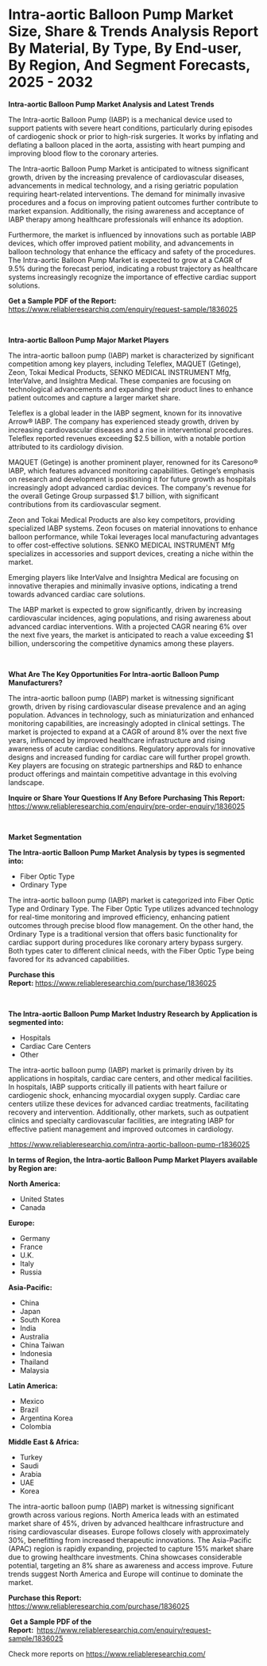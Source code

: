 <p><h1>Intra-aortic Balloon Pump Market Size, Share & Trends Analysis Report By Material, By Type, By End-user, By Region, And Segment Forecasts, 2025 - 2032</h1></p><p><strong>Intra-aortic Balloon Pump Market Analysis and Latest Trends</strong></p>
<p><p>The Intra-aortic Balloon Pump (IABP) is a mechanical device used to support patients with severe heart conditions, particularly during episodes of cardiogenic shock or prior to high-risk surgeries. It works by inflating and deflating a balloon placed in the aorta, assisting with heart pumping and improving blood flow to the coronary arteries.</p><p>The Intra-aortic Balloon Pump Market is anticipated to witness significant growth, driven by the increasing prevalence of cardiovascular diseases, advancements in medical technology, and a rising geriatric population requiring heart-related interventions. The demand for minimally invasive procedures and a focus on improving patient outcomes further contribute to market expansion. Additionally, the rising awareness and acceptance of IABP therapy among healthcare professionals will enhance its adoption.</p><p>Furthermore, the market is influenced by innovations such as portable IABP devices, which offer improved patient mobility, and advancements in balloon technology that enhance the efficacy and safety of the procedures. The Intra-aortic Balloon Pump Market is expected to grow at a CAGR of 9.5% during the forecast period, indicating a robust trajectory as healthcare systems increasingly recognize the importance of effective cardiac support solutions.</p></p>
<p><strong>Get a Sample PDF of the Report:&nbsp;</strong> <a href="https://www.reliableresearchiq.com/enquiry/request-sample/1836025?utm_campaign=3026&utm_medium=2&utm_source=Github&utm_content=ia&utm_term=26032025&utm_id=intra-aortic-balloon-pump">https://www.reliableresearchiq.com/enquiry/request-sample/1836025</a></p>
<p>&nbsp;</p>
<p><strong>Intra-aortic Balloon Pump Major Market Players</strong></p>
<p><p>The intra-aortic balloon pump (IABP) market is characterized by significant competition among key players, including Teleflex, MAQUET (Getinge), Zeon, Tokai Medical Products, SENKO MEDICAL INSTRUMENT Mfg, InterValve, and Insightra Medical. These companies are focusing on technological advancements and expanding their product lines to enhance patient outcomes and capture a larger market share.</p><p>Teleflex is a global leader in the IABP segment, known for its innovative Arrow® IABP. The company has experienced steady growth, driven by increasing cardiovascular diseases and a rise in interventional procedures. Teleflex reported revenues exceeding $2.5 billion, with a notable portion attributed to its cardiology division.</p><p>MAQUET (Getinge) is another prominent player, renowned for its Caresono® IABP, which features advanced monitoring capabilities. Getinge’s emphasis on research and development is positioning it for future growth as hospitals increasingly adopt advanced cardiac devices. The company's revenue for the overall Getinge Group surpassed $1.7 billion, with significant contributions from its cardiovascular segment.</p><p>Zeon and Tokai Medical Products are also key competitors, providing specialized IABP systems. Zeon focuses on material innovations to enhance balloon performance, while Tokai leverages local manufacturing advantages to offer cost-effective solutions. SENKO MEDICAL INSTRUMENT Mfg specializes in accessories and support devices, creating a niche within the market. </p><p>Emerging players like InterValve and Insightra Medical are focusing on innovative therapies and minimally invasive options, indicating a trend towards advanced cardiac care solutions. </p><p>The IABP market is expected to grow significantly, driven by increasing cardiovascular incidences, aging populations, and rising awareness about advanced cardiac interventions. With a projected CAGR nearing 6% over the next five years, the market is anticipated to reach a value exceeding $1 billion, underscoring the competitive dynamics among these players.</p></p>
<p>&nbsp;</p>
<p><strong>What Are The Key Opportunities For Intra-aortic Balloon Pump Manufacturers?</strong></p>
<p><p>The intra-aortic balloon pump (IABP) market is witnessing significant growth, driven by rising cardiovascular disease prevalence and an aging population. Advances in technology, such as miniaturization and enhanced monitoring capabilities, are increasingly adopted in clinical settings. The market is projected to expand at a CAGR of around 8% over the next five years, influenced by improved healthcare infrastructure and rising awareness of acute cardiac conditions. Regulatory approvals for innovative designs and increased funding for cardiac care will further propel growth. Key players are focusing on strategic partnerships and R&D to enhance product offerings and maintain competitive advantage in this evolving landscape.</p></p>
<p><strong>Inquire or Share Your Questions If Any Before Purchasing This Report:</strong> <a href="https://www.reliableresearchiq.com/enquiry/pre-order-enquiry/1836025?utm_campaign=3026&utm_medium=2&utm_source=Github&utm_content=ia&utm_term=26032025&utm_id=intra-aortic-balloon-pump">https://www.reliableresearchiq.com/enquiry/pre-order-enquiry/1836025</a></p>
<p>&nbsp;</p>
<p><strong>Market Segmentation</strong></p>
<p><strong>The Intra-aortic Balloon Pump Market Analysis by types is segmented into:</strong></p>
<p><ul><li>Fiber Optic Type</li><li>Ordinary Type</li></ul></p>
<p><p>The intra-aortic balloon pump (IABP) market is categorized into Fiber Optic Type and Ordinary Type. The Fiber Optic Type utilizes advanced technology for real-time monitoring and improved efficiency, enhancing patient outcomes through precise blood flow management. On the other hand, the Ordinary Type is a traditional version that offers basic functionality for cardiac support during procedures like coronary artery bypass surgery. Both types cater to different clinical needs, with the Fiber Optic Type being favored for its advanced capabilities.</p></p>
<p><strong>Purchase this Report:&nbsp;</strong><a href="https://www.reliableresearchiq.com/purchase/1836025?utm_campaign=3026&utm_medium=2&utm_source=Github&utm_content=ia&utm_term=26032025&utm_id=intra-aortic-balloon-pump">https://www.reliableresearchiq.com/purchase/1836025</a></p>
<p>&nbsp;</p>
<p><strong>The Intra-aortic Balloon Pump Market Industry Research by Application is segmented into:</strong></p>
<p><ul><li>Hospitals</li><li>Cardiac Care Centers</li><li>Other</li></ul></p>
<p><p>The intra-aortic balloon pump (IABP) market is primarily driven by its applications in hospitals, cardiac care centers, and other medical facilities. In hospitals, IABP supports critically ill patients with heart failure or cardiogenic shock, enhancing myocardial oxygen supply. Cardiac care centers utilize these devices for advanced cardiac treatments, facilitating recovery and intervention. Additionally, other markets, such as outpatient clinics and specialty cardiovascular facilities, are integrating IABP for effective patient management and improved outcomes in cardiology.</p></p>
<p><a href="https://www.reliableresearchiq.com/intra-aortic-balloon-pump-r1836025?utm_campaign=3026&utm_medium=2&utm_source=Github&utm_content=ia&utm_term=26032025&utm_id=intra-aortic-balloon-pump">&nbsp;https://www.reliableresearchiq.com/intra-aortic-balloon-pump-r1836025</a></p>
<p><strong>In terms of Region, the Intra-aortic Balloon Pump Market Players available by Region are:</strong></p>
<p>
    <p> <strong> North America: </strong>
        <ul>
            <li>United States</li>
            <li>Canada</li>
        </ul>
        </p> 
    <p> <strong> Europe: </strong>
        <ul>
            <li>Germany</li>
            <li>France</li>
            <li>U.K.</li>
            <li>Italy</li>
            <li>Russia</li>
        </ul>
        </p> 
    <p> <strong> Asia-Pacific: </strong>
        <ul>
            <li>China</li>
            <li>Japan</li>
            <li>South Korea</li>
            <li>India</li>
            <li>Australia</li>
            <li>China Taiwan</li>
            <li>Indonesia</li>
            <li>Thailand</li>
            <li>Malaysia</li>
        </ul>
        </p> 
    <p> <strong> Latin America: </strong>
        <ul>
            <li>Mexico</li>
            <li>Brazil</li>
            <li>Argentina Korea</li>
            <li>Colombia</li>
        </ul>
        </p> 
    <p> <strong> Middle East & Africa: </strong>
        <ul>
            <li>Turkey</li>
            <li>Saudi</li>
            <li>Arabia</li>
            <li>UAE</li>
            <li>Korea</li>
        </ul>
    </p>
    </p>
<p><p>The intra-aortic balloon pump (IABP) market is witnessing significant growth across various regions. North America leads with an estimated market share of 45%, driven by advanced healthcare infrastructure and rising cardiovascular diseases. Europe follows closely with approximately 30%, benefitting from increased therapeutic innovations. The Asia-Pacific (APAC) region is rapidly expanding, projected to capture 15% market share due to growing healthcare investments. China showcases considerable potential, targeting an 8% share as awareness and access improve. Future trends suggest North America and Europe will continue to dominate the market.</p></p>
<p><strong>Purchase this Report: </strong><a href="https://www.reliableresearchiq.com/purchase/1836025?utm_campaign=3026&utm_medium=2&utm_source=Github&utm_content=ia&utm_term=26032025&utm_id=intra-aortic-balloon-pump">https://www.reliableresearchiq.com/purchase/1836025</a></p>
<p>&nbsp;<strong>Get a Sample PDF of the Report:&nbsp;&nbsp;</strong><a href="https://www.reliableresearchiq.com/enquiry/request-sample/1836025?utm_campaign=3026&utm_medium=2&utm_source=Github&utm_content=ia&utm_term=26032025&utm_id=intra-aortic-balloon-pump">https://www.reliableresearchiq.com/enquiry/request-sample/1836025</a></p>
<p><strong></strong></p>
<p>Check more reports on <a href="https://www.reliableresearchiq.com/?utm_campaign=3026&utm_medium=2&utm_source=Github&utm_content=ia&utm_term=26032025&utm_id=intra-aortic-balloon-pump">https://www.reliableresearchiq.com/</a></p>
